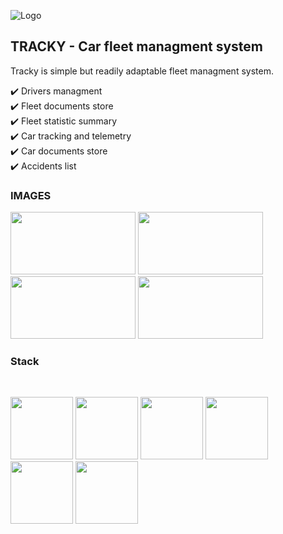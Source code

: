![Logo](https://i.imgur.com/jkCOetY.png "TRACKY")

## TRACKY - Car fleet managment system

Tracky is simple but readily adaptable fleet managment system.

:heavy_check_mark: Drivers managment<br/>
:heavy_check_mark: Fleet documents store<br/>
:heavy_check_mark: Fleet statistic summary<br/>
:heavy_check_mark: Car tracking and telemetry<br/>
:heavy_check_mark: Car documents store<br/>
:heavy_check_mark: Accidents list<br/>

### IMAGES

<img src="https://i.imgur.com/zQwgPvt.png" width="200" height="100"> <img src="https://i.imgur.com/0KdIf5n.png" width="200" height="100"> <img src="https://i.imgur.com/2rEdpGm.png" width="200" height="100"> <img src="https://i.imgur.com/PrU8ooC.png" width="200" height="100">

### Stack

<br/>

<img src="https://cdn.jsdelivr.net/gh/devicons/devicon/icons/django/django-original.svg" width="100"/> <img src="https://cdn.jsdelivr.net/gh/devicons/devicon/icons/nuxtjs/nuxtjs-original-wordmark.svg" width="100"/> <img src="https://cdn.jsdelivr.net/gh/devicons/devicon/icons/vuejs/vuejs-original-wordmark.svg" width="100"/> <img src="https://cdn.jsdelivr.net/gh/devicons/devicon/icons/npm/npm-original-wordmark.svg" width="100"/> <img src="https://cdn.jsdelivr.net/gh/devicons/devicon/icons/postgresql/postgresql-original.svg" width="100"/> <img src="https://cdn.jsdelivr.net/gh/devicons/devicon/icons/javascript/javascript-original.svg" width="100"/>
